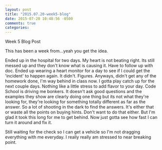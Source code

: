 ```yaml
---
layout: post
title: "2015.07.20-week5-blog"
date: 2015-07-20 10:48:56 -0500
comments: true
categories: 
---
```


Week 5 Blog Post

This has been a week from...yeah you get the idea.

Ended up in the hospital for two days.  My heart is not beating right.  Its still messed up and they don't know what is causing it.  Have to follow up with doc.  Ended up wearing a heart monitor for a day to see if I could get the 'incident' to happen again.  It didn't.  Figures.  Anyways, didn't get any of the homework done, I'm way behind in class now.  I gotta play catch up for the next couple days. 
Nothing like a little stress to add flavor to your day.  Code School is driving me bonkers.  It doesn't ask good questions and the examples they show are clearly doing one thing but its not what they're looking for, they're looking for something totally different as far as the answer.  So a lot of shooting in the dark to find the answers.  It's either that or waste all the points on buying hints.  Don't want to do that either.
But I'm glad it took this long for me to get behind.  Now just gotta see how fast I can turn it around and fix it.  

Still waiting for the check so I can get a vehicle so I'm not dragging everything with me everyday.  I really really am stressed to near breaking point. 

